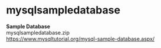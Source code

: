 # mysqlsampledatabase

<b>Sample Database</b><br>
mysqlsampledatabase.zip<br>
https://www.mysqltutorial.org/mysql-sample-database.aspx/<br>
